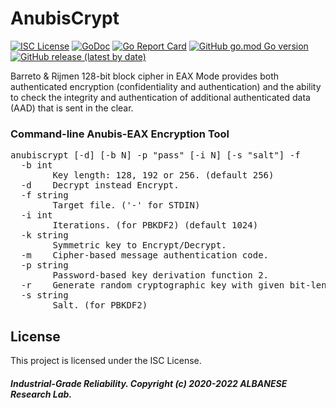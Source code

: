 # AnubisCrypt
[![ISC License](http://img.shields.io/badge/license-ISC-blue.svg)](https://github.com/pedroalbanese/anubiscrypt/blob/master/LICENSE.md) 
[![GoDoc](https://godoc.org/github.com/pedroalbanese/anubiscrypt?status.png)](http://godoc.org/github.com/pedroalbanese/anubiscrypt)
[![Go Report Card](https://goreportcard.com/badge/github.com/pedroalbanese/anubiscrypt)](https://goreportcard.com/report/github.com/pedroalbanese/anubiscrypt)
[![GitHub go.mod Go version](https://img.shields.io/github/go-mod/go-version/pedroalbanese/anubiscrypt)](https://golang.org)
[![GitHub release (latest by date)](https://img.shields.io/github/v/release/pedroalbanese/anubiscrypt)](https://github.com/pedroalbanese/anubiscrypt/releases)  

Barreto & Rijmen 128-bit block cipher in EAX Mode provides both authenticated encryption (confidentiality and authentication) and the ability to check the integrity and authentication of additional authenticated data (AAD) that is sent in the clear.
### Command-line Anubis-EAX Encryption Tool
<pre>anubiscrypt [-d] [-b N] -p "pass" [-i N] [-s "salt"] -f <file.ext>
  -b int
        Key length: 128, 192 or 256. (default 256)
  -d    Decrypt instead Encrypt.
  -f string
        Target file. ('-' for STDIN)
  -i int
        Iterations. (for PBKDF2) (default 1024)
  -k string
        Symmetric key to Encrypt/Decrypt.
  -m    Cipher-based message authentication code.
  -p string
        Password-based key derivation function 2.
  -r    Generate random cryptographic key with given bit-length.
  -s string
        Salt. (for PBKDF2)</pre>

## License

This project is licensed under the ISC License.

##### Industrial-Grade Reliability. Copyright (c) 2020-2022 ALBANESE Research Lab.
